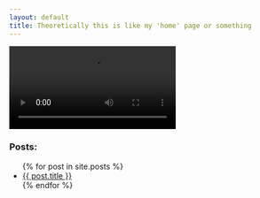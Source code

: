 ```yaml
---
layout: default
title: Theoretically this is like my 'home' page or something
---
```


![](/img/handshands.webm)

### Posts:

<ul>
  {% for post in site.posts %}
    <li>
      <a href="{{ post.url }}">{{ post.title }}</a>
    </li>
  {% endfor %}
</ul>


